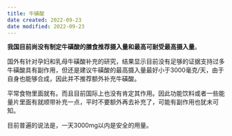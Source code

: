 ```yaml
---
title: 牛磺酸
date created: 2022-09-23
date modified: 2022-09-23
---
```


**我国目前尚没有制定牛磺酸的膳食推荐摄入量和最高可耐受最高摄入量**。

国外有针对孕妇和乳母牛磺酸补充的研究，结果显示目前没有足够的证据支持过多牛磺酸具有副作用，但还是建议牛磺酸的最高摄入量最好小于3000毫克/天，由于自身也能够合成，因此并不推荐额外补充牛磺酸。

平常食物里面就有。而且目前国际上也没有肯定其作用。因此功能饮料或者一些能量片里面有就顺带补充一点，平时不要额外再去补充了，可能有副作用也犹未可知。

目前普遍的说法是，一天3000mg以内是安全的用量。